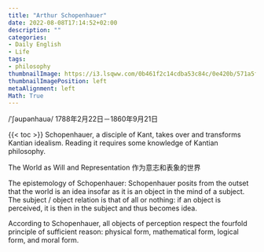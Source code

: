 ```yaml
---
title: "Arthur Schopenhauer"
date: 2022-08-08T17:14:52+02:00
description: ""
categories:
- Daily English
- Life
tags:
- philosophy
thumbnailImage: https://i3.lsqww.com/0b461f2c14cdba53c84c/0e420b/571a5f76/5658582218dae34c984fbd.jpg
thumbnailImagePosition: left
metaAlignment: left
Math: True
---
```

/ˈʃəupənhauə/ 1788年2月22日－1860年9月21日
<!--more-->
{{< toc >}}
Schopenhauer, a disciple of Kant, takes over and transforms Kantian idealism. Reading it requires some knowledge of Kantian philosophy.

The World as Will and Representation
作为意志和表象的世界

The epistemology of Schopenhauer:
Schopenhauer posits from the outset that the world is an idea insofar as it is an object in the mind of a subject. The subject / object relation is that of all or nothing: if an object is perceived, it is then in the subject and thus becomes idea.

According to Schopenhauer, all objects of perception respect the fourfold principle of sufficient reason: physical form, mathematical form, logical form, and moral form.
